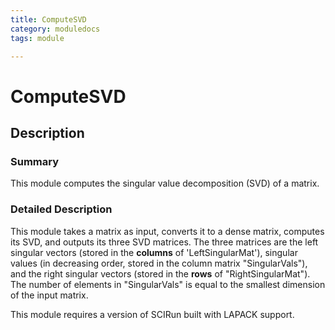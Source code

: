 ```yaml
---
title: ComputeSVD
category: moduledocs
tags: module

---
```


# ComputeSVD

## Description

### Summary

This module computes the singular value decomposition (SVD) of a matrix.

### Detailed Description

This module takes a matrix as input, converts it to a dense matrix, computes its SVD, and outputs its three SVD matrices. The three matrices are the left singular vectors (stored in the **columns** of 'LeftSingularMat'), singular values (in decreasing order, stored in the column matrix "SingularVals"), and the right singular vectors (stored in the **rows** of "RightSingularMat"). The number of elements in "SingularVals" is equal to the smallest dimension of the input matrix.

This module requires a version of SCIRun built with LAPACK support.

